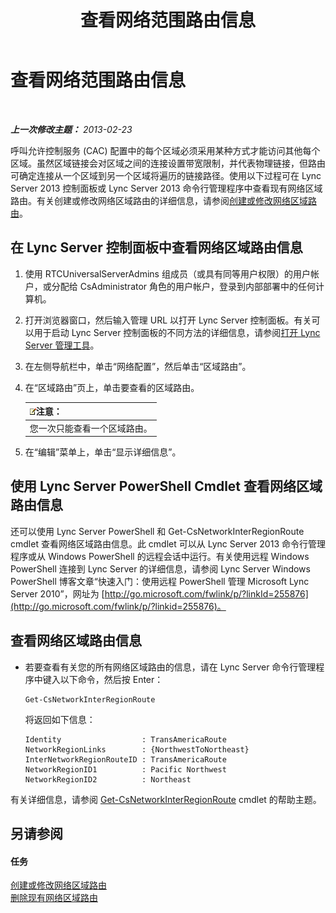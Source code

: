 ﻿---
title: 查看网络范围路由信息
TOCTitle: 查看网络范围路由信息
ms:assetid: 34dd9fa3-e695-4680-b244-3019298b5009
ms:mtpsurl: https://technet.microsoft.com/zh-cn/library/JJ688021(v=OCS.15)
ms:contentKeyID: 49888375
ms.date: 05/19/2016
mtps_version: v=OCS.15
ms.translationtype: HT
---

# 查看网络范围路由信息

 

_**上一次修改主题：** 2013-02-23_

呼叫允许控制服务 (CAC) 配置中的每个区域必须采用某种方式才能访问其他每个区域。虽然区域链接会对区域之间的连接设置带宽限制，并代表物理链接，但路由可确定连接从一个区域到另一个区域将遍历的链接路径。使用以下过程可在 Lync Server 2013 控制面板或 Lync Server 2013 命令行管理程序中查看现有网络区域路由。有关创建或修改网络区域路由的详细信息，请参阅[创建或修改网络区域路由](lync-server-2013-creating-or-modifying-network-region-routes.md)。

## 在 Lync Server 控制面板中查看网络区域路由信息

1.  使用 RTCUniversalServerAdmins 组成员（或具有同等用户权限）的用户帐户，或分配给 CsAdministrator 角色的用户帐户，登录到内部部署中的任何计算机。

2.  打开浏览器窗口，然后输入管理 URL 以打开 Lync Server 控制面板。有关可以用于启动 Lync Server 控制面板的不同方法的详细信息，请参阅[打开 Lync Server 管理工具](lync-server-2013-open-lync-server-administrative-tools.md)。

3.  在左侧导航栏中，单击“网络配置”，然后单击“区域路由”。

4.  在“区域路由”页上，单击要查看的区域路由。
    
    <table>
    <thead>
    <tr class="header">
    <th><img src="images/Dn783119.note(OCS.15).gif" title="note" alt="note" />注意：</th>
    </tr>
    </thead>
    <tbody>
    <tr class="odd">
    <td>您一次只能查看一个区域路由。</td>
    </tr>
    </tbody>
    </table>


5.  在“编辑”菜单上，单击“显示详细信息”。

## 使用 Lync Server PowerShell Cmdlet 查看网络区域路由信息

还可以使用 Lync Server PowerShell 和 Get-CsNetworkInterRegionRoute cmdlet 查看网络区域路由信息。此 cmdlet 可以从 Lync Server 2013 命令行管理程序或从 Windows PowerShell 的远程会话中运行。有关使用远程 Windows PowerShell 连接到 Lync Server 的详细信息，请参阅 Lync Server Windows PowerShell 博客文章“快速入门：使用远程 PowerShell 管理 Microsoft Lync Server 2010”，网址为 [http://go.microsoft.com/fwlink/p/?linkId=255876](http://go.microsoft.com/fwlink/p/?linkid=255876)。

## 查看网络区域路由信息

  - 若要查看有关您的所有网络区域路由的信息，请在 Lync Server 命令行管理程序中键入以下命令，然后按 Enter：
    
        Get-CsNetworkInterRegionRoute
    
    将返回如下信息：
    
        Identity                  : TransAmericaRoute
        NetworkRegionLinks        : {NorthwestToNortheast}
        InterNetworkRegionRouteID : TransAmericaRoute
        NetworkRegionID1          : Pacific Northwest
        NetworkRegionID2          : Northeast

有关详细信息，请参阅 [Get-CsNetworkInterRegionRoute](get-csnetworkinterregionroute.md) cmdlet 的帮助主题。

## 另请参阅

#### 任务

[创建或修改网络区域路由](lync-server-2013-creating-or-modifying-network-region-routes.md)  
[删除现有网络区域路由](lync-server-2013-deleting-existing-network-region-routes.md)

